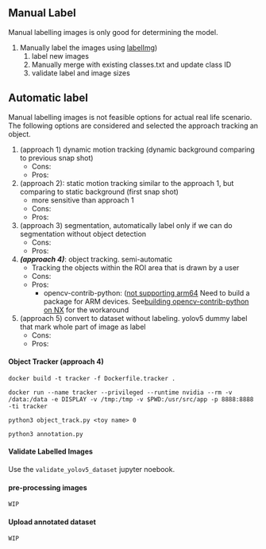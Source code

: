 ## Manual Label
Manual labelling images is only good for determining the model.  
1. Manually label the images using [labelImg](https://github.com/tzutalin/labelImg))
	1. label new images 
	2. Manually merge with existing classes.txt and update class ID
	3. validate label and image sizes

## Automatic label
Manual labelling images is not feasible options for actual real life scenario. 
The following options are considered and selected the approach tracking an object. 

1. (approach 1) dynamic motion tracking (dynamic background comparing to previous snap shot)
	- Cons:
	- Pros: 
2. (approach 2): static motion tracking similar to the approach 1, but comparing to static background (first snap shot)
	- more sensitive than approach 1
	- Cons:
	- Pros: 
3. (approach 3) segmentation, automatically label only if we can do segmentation without object detection   
	- Cons:
	- Pros: 
5. ***(approach 4)***: object tracking. semi-automatic 
	- Tracking the objects within the ROI area that is drawn by a user
	- Cons:
	- Pros:  
		- opencv-contrib-python: ([not supporting arm64](https://forums.developer.nvidia.com/t/how-to-install-opencv-contrib-python-on-xavier/76549) Need to build a package for ARM devices. See[building opencv-contrib-python on NX](build_opencv-contrib-python) for the workaround
1. (approach 5) convert to dataset without labeling. yolov5 dummy label that mark whole part of image as label
	- Cons:
	- Pros:  

#### Object Tracker (approach 4)
```
docker build -t tracker -f Dockerfile.tracker .

docker run --name tracker --privileged --runtime nvidia --rm -v /data:/data -e DISPLAY -v /tmp:/tmp -v $PWD:/usr/src/app -p 8888:8888 -ti tracker 

python3 object_track.py <toy name> 0 

python3 annotation.py

```

#### Validate Labelled Images 
Use the `validate_yolov5_dataset` jupyter noebook. 

#### pre-processing images
`WIP`

#### Upload annotated dataset
`WIP`

